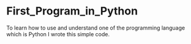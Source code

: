 # First_Program_in_Python
To learn how to use and understand one of the programming language which is Python I wrote this simple code. 

